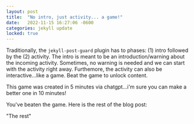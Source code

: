 ```yaml
---
layout: post
title:  "No intro, just activity... a game!"
date:   2022-11-15 16:27:06 -0600
categories: jekyll update
locked: true
---
```


Traditionally, the `jekyll-post-guard` plugin has to phases: (1) intro followed by the (2) activity. The intro is meant to be an introduction/warning about the incoming activity. Sometimes, no warning is needed and we can start with the activity right away. Furthemore, the activity can also be interactive...like a game. Beat the game to unlock content.

This game was created in 5 minutes via chatgpt...i'm sure you can make a better one in 10 minutes!
 
<!--lock_start-->
<!--lock:{"data":"game"}-->

You've beaten the game. Here is the rest of the blog post:

"The rest"

<!--lock_end-->
